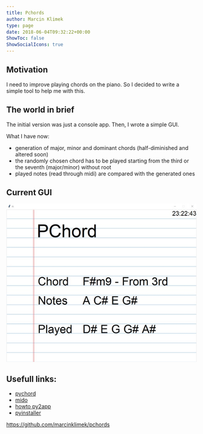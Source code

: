 ```yaml
---
title: Pchords
author: Marcin Klimek
type: page
date: 2018-06-04T09:32:22+00:00
ShowToc: false
ShowSocialIcons: true
---
```

## Motivation

I need to improve playing chords on the piano. So I decided to write a simple tool to help me with this.

## The world in brief
The initial version was just a console app. Then, I wrote a simple GUI.

What I have now:
* generation of major, minor and dominant chords (half-diminished and altered soon)
* the randomly chosen chord has to be played starting from the third or the seventh (major/minor) without root
* played notes (read through midi) are compared with the generated ones 

## Current GUI

![it looks like this](https://github.com/marcinklimek/pchords/raw/master/docs/screen_01.jpg?raw=true)

## Usefull links:

* [pychord](https://github.com/yuma-m/pychord)
* [mido](https://github.com/mido/mido)
* [howto py2app](https://www.metachris.com/2015/11/create-standalone-mac-os-x-applications-with-python-and-py2app/)
* [pyinstaller](https://pyinstaller.org/)

https://github.com/marcinklimek/pchords 
